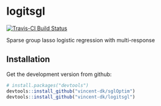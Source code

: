 # logitsgl

[![Travis-CI Build Status](https://travis-ci.org/vincent-dk/logitsgl.svg?branch=master)](https://travis-ci.org/vincent-dk/logitsgl)

Sparse group lasso logistic regression with multi-response

## Installation

Get the development version from github:

```R
# install.packages("devtools")
devtools::install_github("vincent-dk/sglOptim")
devtools::install_github("vincent-dk/logitsgl")
```
